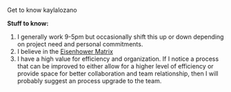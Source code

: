 Get to know kaylalozano

**Stuff to know:**
 
   1. I generally work 9-5pm but occasionally shift this up or down depending on project need and personal commitments.
   2. I believe in the [Eisenhower Matrix](https://www.eisenhower.me/eisenhower-matrix/)
   3. I have a high value for efficiency and organization. If I notice a process that can be improved to either allow for a higher level of efficiency or provide space for better collaboration and team relationship, then I will probably suggest an process upgrade to the team. 
